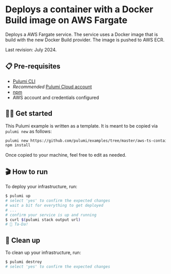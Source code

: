 # Deploys a container with a Docker Build image on AWS Fargate

Deploys a AWS Fargate service. The service uses a Docker image that is build with the new Docker Build provider. The image is pushed to AWS ECR.

Last revision: July 2024.

## 📋 Pre-requisites

- [Pulumi CLI](https://www.pulumi.com/docs/get-started/install/)
- *Recommended* [Pulumi Cloud account](https://app.pulumi.com/signup)
- [npm](https://www.npmjs.com/get-npm)
- AWS account and credentials configured

## 👩‍🏫 Get started

This Pulumi example is written as a template. It is meant to be copied via `pulumi new` as follows:

```bash
pulumi new https://github.com/pulumi/examples/tree/master/aws-ts-containers-dockerbuild
npm install
```

Once copied to your machine, feel free to edit as needed.

## 🎬 How to run

To deploy your infrastructure, run:

```bash
$ pulumi up
# select 'yes' to confirm the expected changes
# wait a bit for everything to get deployed
# ...
# confirm your service is up and running
$ curl $(pulumi stack output url)
# 🎉 Ta-Da!
```

## 🧹 Clean up

To clean up your infrastructure, run:

```bash
$ pulumi destroy
# select 'yes' to confirm the expected changes
```

